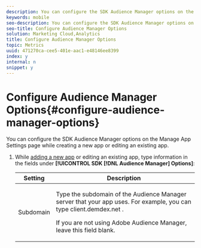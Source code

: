 ```yaml
---
description: You can configure the SDK Audience Manager options on the Manage App Settings page while creating a new app or editing an existing app.
keywords: mobile
seo-description: You can configure the SDK Audience Manager options on the Manage App Settings page while creating a new app or editing an existing app.
seo-title: Configure Audience Manager Options
solution: Marketing Cloud,Analytics
title: Configure Audience Manager Options
topic: Metrics
uuid: 471270ca-cee5-401e-aac1-e48146ee8399
index: y
internal: n
snippet: y
---
```


# Configure Audience Manager Options{#configure-audience-manager-options}

You can configure the SDK Audience Manager options on the Manage App Settings page while creating a new app or editing an existing app.

1. While [adding a new app](../../manage-apps/t-new-app.md#task_DB20EA0C8DF54C62B46858A77C53221F) or editing an existing app, type information in the fields under **[!UICONTROL SDK [!DNL Audience Manager] Options]**:

    <table id="table_0A10A46D9C164244BE81EA5D0E8F8985"> 
    <thead> 
      <tr> 
      <th colname="col1" class="entry"> Setting </th> 
      <th colname="col2" class="entry"> Description </th> 
      </tr> 
    </thead>
    <tbody> 
      <tr> 
      <td colname="col1"> <p>Subdomain </p> </td> 
      <td colname="col2"> <p>Type the subdomain of the Audience Manager server that your app uses. For example, you can type 
        <userinput>
          client.demdex.net
        </userinput>. </p> <p>If you are not using <span class="keyword"> Adobe Audience Manager</span>, leave this field blank. </p> </td> 
      </tr> 
    </tbody> 
    </table>

